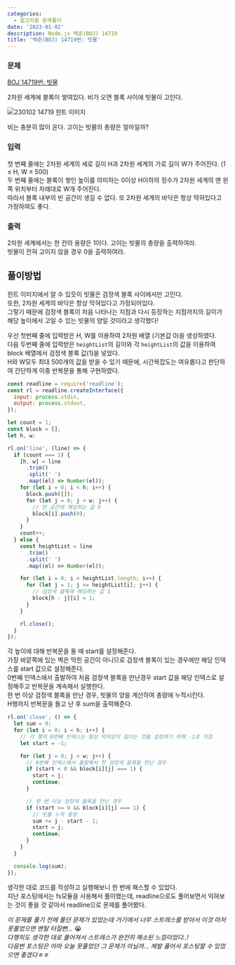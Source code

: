 ```yaml
---
categories:
  - 알고리즘 문제풀이
date: '2023-01-02'
description: Node.js 백준(BOJ) 14719
title: '백준(BOJ) 14719번: 빗물'
---
```


### 문제

[BOJ 14719번: 빗물](https://www.acmicpc.net/problem/14719)

2차원 세계에 블록이 쌓여있다. 비가 오면 블록 사이에 빗물이 고인다.

![230102 14719 힌트 이미지](/static/230102/boj-14719.png)

비는 충분히 많이 온다. 고이는 빗물의 총량은 얼마일까?

### 입력

첫 번째 줄에는 2차원 세계의 세로 길이 H과 2차원 세계의 가로 길이 W가 주어진다. (1 ≤ H, W ≤ 500)  
두 번째 줄에는 블록이 쌓인 높이를 의미하는 0이상 H이하의 정수가 2차원 세계의 맨 왼쪽 위치부터 차례대로 W개 주어진다.  
따라서 블록 내부의 빈 공간이 생길 수 없다. 또 2차원 세계의 바닥은 항상 막혀있다고 가정하여도 좋다.

### 출력

2차원 세계에서는 한 칸의 용량은 1이다. 고이는 빗물의 총량을 출력하여라.  
빗물이 전혀 고이지 않을 경우 0을 출력하여라.

## 풀이방법

힌트 이미지에서 알 수 있듯이 빗물은 검정색 블록 사이에서만 고인다.  
또한, 2차원 세계의 바닥은 항상 막혀있다고 가정되어있다.  
그렇기 때문에 검정색 블록이 처음 나타나는 지점과 다시 등장하는 지점까지의 길이가 해당 높이에서 고일 수 있는 빗물의 양일 것이라고 생각했다!

우선 첫번째 줄에 입력받은 H, W를 이용하여 2차원 배열 (기본값 0)을 생성하였다.  
다음 두번째 줄에 입력받은 `heightList`의 길이와 각 `heightList`의 값을 이용하여 block 배열에서 검정색 블록 값(1)을 넣었다.  
H와 W모두 최대 500개의 값을 받을 수 있기 때문에, 시간복잡도는 여유롭다고 판단하여 간단하게 이중 반복문을 통해 구현하였다.

```javascript
const readline = require('readline');
const rl = readline.createInterface({
  input: process.stdin,
  output: process.stdout,
});

let count = 1;
const block = [];
let h, w;

rl.on('line', (line) => {
  if (count === 1) {
    [h, w] = line
      .trim()
      .split(' ')
      .map((el) => Number(el));
    for (let i = 0; i < h; i++) {
      block.push([]);
      for (let j = 0; j < w; j++) {
        // 빈 공간에 해당하는 값 0
        block[i].push(0);
      }
    }
    count++;
  } else {
    const heightList = line
      .trim()
      .split(' ')
      .map((el) => Number(el));

    for (let i = 0; i < heightList.length; i++) {
      for (let j = 1; j <= heightList[i]; j++) {
        // 검정색 블록에 해당하는 값 1
        block[h - j][i] = 1;
      }
    }

    rl.close();
  }
});
```

각 높이에 대해 반복문을 돌 때 start를 설정해준다.  
가장 바깥쪽에 있는 벽은 막힌 공간이 아니므로 검정색 블록이 있는 경우에만 해당 인덱스를 start 값으로 설정해준다.  
0번째 인덱스에서 출발하여 처음 검정색 블록을 만난경우 start 값을 해당 인덱스로 설정해주고 반복문을 계속해서 실행한다.  
한 번 이상 검정색 블록을 만난 경우, 빗물의 양을 계산하여 총량에 누적시킨다.  
H행까지 반복문을 돌고 난 후 sum을 출력해준다.

```javascript
rl.on('close', () => {
  let sum = 0;
  for (let i = 0; i < h; i++) {
    // 각 행의 0번째 인덱스는 항상 막혀있지 않다는 것을 설정하기 위해 -1로 지정
    let start = -1;

    for (let j = 0; j < w; j++) {
      // 0번째 인덱스에서 출발해서 첫 검정색 블록을 만난 경우
      if (start < 0 && block[i][j] === 1) {
        start = j;
        continue;
      }

      // 한 번 이상 검정색 블록을 만난 경우
      if (start >= 0 && block[i][j] === 1) {
        // 빗물 누적 총량
        sum += j - start - 1;
        start = j;
        continue;
      }
    }
  }

  console.log(sum);
});
```

생각한 대로 코드를 작성하고 실행해보니 한 번에 패스할 수 있었다.  
지난 포스팅에서는 fs모듈을 사용해서 풀이했는데, readline으로도 풀어보면서 익혀보는 것이 좋을 것 같아서 readline으로 문제를 풀어봤다.

_이 문제를 풀기 전에 풀던 문제가 있었는데 거기에서 너무 스트레스를 받아서 이것 마저 못풀었으면 멘탈 터질뻔..._ 😭  
_다행히도 생각한 대로 풀어져서 스트레스가 완전히 해소된 느낌이었다..!_  
_다음번 포스팅은 아마 오늘 못풀었던 그 문제가 아닐까... 제발 풀어서 포스팅할 수 있었으면 좋겠다ㅎㅎ_
